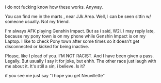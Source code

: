i do not fucking know how these works. Anyway.

You can find me in the marts , near JJk Area. Well, I can be seen sittin w/ someone usually. Not my friend.

I'm always AFK playing Genshin Impact. But as i said, W2i. I may reply late, because my pony town is on my phone while Genshin Impact is on my Laptop. I like to check Pony town after some times so it doesn't get disconnected or kicked for being inactive.

Please, like I plead of you. I'M NOT RACIST. And I have been given a pass. Legally. But usually I say it for joke, but ehhh. The other race just laugh with me about it. It's still a sin, i believe. Is it? 

if you see me just say "I hope you get Neuvillette”
